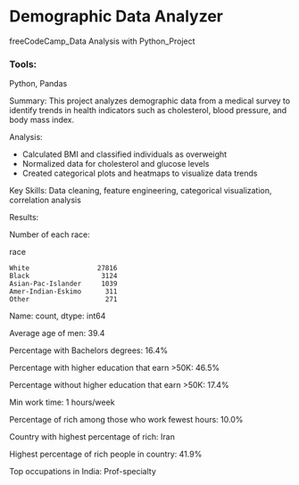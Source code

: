 # Demographic Data Analyzer
freeCodeCamp_Data Analysis with Python_Project 

### Tools: 
Python, Pandas

Summary: This project analyzes demographic data from a medical survey to identify trends in health indicators such as cholesterol, blood pressure, and body mass index.

Analysis:
- Calculated BMI and classified individuals as overweight
- Normalized data for cholesterol and glucose levels
- Created categorical plots and heatmaps to visualize data trends

Key Skills: Data cleaning, feature engineering, categorical visualization, correlation analysis

Results:

Number of each race:
 
 race
 
    White                 27816
    Black                  3124
    Asian-Pac-Islander     1039
    Amer-Indian-Eskimo      311
    Other                   271
Name: count, dtype: int64

Average age of men: 39.4

Percentage with Bachelors degrees: 16.4%

Percentage with higher education that earn >50K: 46.5%

Percentage without higher education that earn >50K: 17.4%

Min work time: 1 hours/week

Percentage of rich among those who work fewest hours: 10.0%

Country with highest percentage of rich: Iran

Highest percentage of rich people in country: 41.9%

Top occupations in India: Prof-specialty